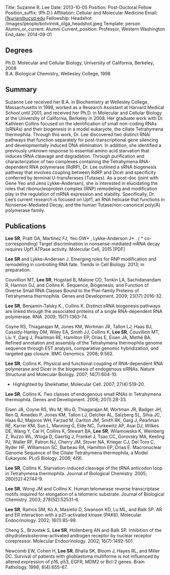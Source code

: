 Title: Suzanne R. Lee
Date: 2013-10-05
Position: Post-Doctoral Fellow
Position_suffix: (Ph.D.)
Affiliation: Cellular and Molecular Medicine
Email: l1kurian@ucsd.edu
Fellowship:
Headshot: /images/people/botvinnik_olga_headshot.jpeg
Template: person
Alumni_or_current: Alumni
Current_position: Professor, Western Washington
End_date: 2014-09-01
<!-- Status: draft -->

## Degrees
Ph.D. Molecular and Cellular Biology, University of California, Berkeley, 2008<br>
B.A. Biological Chemistry, Wellesley College, 1998<br>

## Summary
Suzanne Lee received her B.A. in Biochemistry at Wellesley College, Massachusetts in 1998, worked as a Research Assistant at Harvard Medical School until 2001, and received her Ph.D. in Molecular and Cellular Biology at the University of California, Berkeley in 2008.  Her graduate work with Dr. Kathleen Collins focused on the identification of small non-coding RNAs (sRNAs) and their biogenesis in a model eukaryote, the ciliate Tetrahymena thermophila.  Through this work, Dr. Lee discovered two distinct RNAi pathways that function separately for post-transcriptional gene silencing and developmentally induced DNA elimination.  In addition, she identified a previously unknown response to essential amino acid starvation that induces tRNA cleavage and degradation.  Through purification and characterization of two complexes containing the Tetrahymena RNA-dependent RNA polymerase (RdRP), Dr. Lee outlined a sRNA biogenesis pathway that involves coupling between RdRP and Dicer and specificity conferred by terminal U-transferases (Tutases).  As a post-doc (joint with Gene Yeo and Jens Lykke-Andersen), she is interested in elucidating the roles that ribonucleoprotein complex (RNP) remodeling and modification play in the regulation of mRNA expression and stability.  Specifically, Dr. Lee’s current research is focused on Upf1, an RNA helicase that functions in Nonsense-Mediated Decay, and the human Tutase/non-canonical poly(A) polymerase family.

## Publications
**Lee SR**, Pratt GA, Martinez FJ, Yeo GW* , Lykke-Anderson J* . ( * co-corresponding)
    Target discrimination in nonsense-mediated mRNA decay requires Upf1 ATPase activity. Molecular Cell, 2015 [PDF]

**Lee SR** and Lykke-Andersen J.  Emerging roles for RNP modification and remodeling in controlling RNA fate.  Trends in Cell Biology. 2013; in preparation.

Couvillion MT, **Lee SR**, Hogstad B, Malone CD, Tonkin LA, Sachidanandam R, Hannon GJ, and Collins K. Sequence, Biogenesis, and Function of Diverse Small RNA Classes Bound to the Piwi-family Proteins of Tetrahymena thermophila. Genes and Development. 2009; 23(17):2016-32.

**Lee SR**, Benjamin-Talsky K., Collins K. Distinct sRNA biogenesis pathways are linked through the associated proteins of a single RNA-dependent RNA polymerase. RNA. 2009; 15(7):1363-74.

Coyne RS, Thiagarajan M, Jones KM, Wortman JR, Tallon LJ, Haas BJ, Cassidy-Hanley DM, Wiley EA, Smith JJ, Collins K, **Lee SR**, Couvillion MT, Liu Y, Garg J, Pearlman RE, Hamilton EP, Orias E, Eisen JA, Methé BA. Refined annotation and assembly of the Tetrahymena thermophila genome sequence through EST analysis, comparative genomic hybridization, and targeted gap closure. BMC Genomics. 2008; 9:562.

**Lee SR**, Collins K. Physical and functional coupling of RNA-dependent RNA polymerase and Dicer in the biogenesis of endogenous siRNAs. Nature Structural and Molecular Biology. 2007; 14(7):604-10.
- Highlighted by Sheikhatter, Molecular Cell. 2007; 27(4):519-20.

**Lee SR**, Collins K. Two classes of endogenous small RNAs in Tetrahymena thermophila. Genes and Development. 2006; 20(1):28-33.

Eisen JA, Coyne RS, Wu M, Wu D, Thiagarajan M, Wortman JR, Badger JH, Ren Q, Amedeo P, Jones KM, Tallon LJ, Delcher AL, Salzberg SL, Silva JC, Haas BJ, Majoros WH, Farzad M, Carlton JM, Smith RK, Garg J, Pearlman RE, Karrer KM, Sun L, Manning G, Elde NC, Turkewitz AP, Asai DJ, Wilkes DE, Wang Y, Cai H, Collins K, Stewart BA, **Lee SR**, Wilamowska K, Weinberg Z, Ruzzo WL, Wloga D, Gaertig J, Frankel J, Tsao CC, Gorovsky MA, Keeling PJ, Waller RF, Patron NJ, Cherry JM, Stover NA, Krieger CJ, Del Toro C, Ryder HF, Williamson SC, Barbeau RA, Hamilton EP, Orias E. Macronuclear Genome Sequence of the Ciliate Tetrahymena thermophila, a Model Eukaryote. PLoS Biology. 2006; 4(9).

**Lee SR**, Collins K. Starvation-induced cleavage of the tRNA anticodon loop in Tetrahymena thermophila. Journal of Biological Chemistry. 2005; 280(52):42744-9.

**Lee SR**, Wong JM and Collins K.  Human telomerase reverse transcriptase motifs required for elongation of a telomeric substrate.  Journal of Biological Chemistry. 2003; 278(52):52531-6.

**Lee SR**, Ramos SM, Ko A, Masiello D, Swanson KD, Lu ML, and Balk SP. AR and ER interaction with a p21-activated kinase (PAK6). Molecular Endocrinology. 2002; 16(1):85-99.

Cheng S., Brzostek S, **Lee SR**, Hollenberg AN and Balk SP. Inhibition of the dihydrotestosterone-activated androgen receptor by nuclear receptor corepressor. Molecular Endocrinology. 2002; 16(7):1492-501.

Newcomb EW, Cohen H, **Lee SR**, Bhalla SK, Bloom J, Hayes RL, and Miller DC. Survival of patients with glioblastoma multiforme is not influenced by altered expression of p16, p53, EGFR, MDM2 or Bcl-2 genes. Brain Pathology. 1998; 8(4):655-67.
